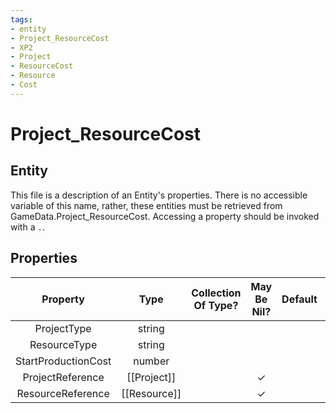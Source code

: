 ```yaml
---
tags:
- entity
- Project_ResourceCost
- XP2
- Project
- ResourceCost
- Resource
- Cost
---
```

# Project_ResourceCost
## Entity
This file is a description of an Entity's properties. There is no accessible variable of this name, rather, these entities must be retrieved from GameData.Project_ResourceCost. Accessing a property should be invoked with a `.`.
## Properties
|	Property	|	Type	|	Collection Of Type?	|	May Be Nil?	|	Default	|	References	|	Key	|	Notes	|
|	:-:	|	:-:	|	:-:	|	:-:	|	:-:	|	:-:	|	:-:	|	-:	|
|	ProjectType	|	string	|		|		|		|	[[Project]].ProjectType	|		|	|
|	ResourceType	|	string	|		|		|		|	[[Resource]].ResourceType	|		|	|
|	StartProductionCost	|	number	|		|		|		|		|		|	|
|	ProjectReference	|	[[Project]]	|		|	✓	|		|		|		|	|
|	ResourceReference	|	[[Resource]]	|		|	✓	|		|		|		|	|
